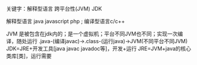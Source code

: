 关键字：解释型语言 跨平台性(JVM) JDK

解释型语言 java javascript php ; 编译型语言c/c++

JVM 是被包含在jdk内的；是一个虚拟机；平台不同JVM也不同；实现一次编译，随处运行
.java-(编译javac)->.class-(运行java)->JVM(不同平台不同JVM)
JDK=JRE+开发工具[java javac javadoc等]，开发+运行
JRE=JVM+java的核心类库[类]，运行需要

